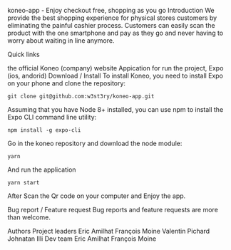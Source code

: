 koneo-app - Enjoy checkout free, shopping as you go
Introduction
We provide the best shopping experience for physical stores customers by eliminating the painful cashier process. Customers can easily scan the product with the one smartphone and pay as they go and never having to worry about waiting in line anymore.

Quick links

the official Koneo (company) website
Appication for run the project, Expo (ios, andorid)
Download / Install
To install Koneo, you need to install Expo on your phone and clone the repository:

    git clone git@github.com:w3st3ry/koneo-app.git
Assuming that you have Node 8+ installed, you can use npm to install the Expo CLI command line utility:

    npm install -g expo-cli
Go in the koneo repository and download the node module:

    yarn
And run the application

    yarn start
After Scan the Qr code on your computer and Enjoy the app.

Bug report / Feature request
Bug reports and feature requests are more than welcome.

Authors
Project leaders
Eric Amilhat
François Moine
Valentin Pichard
Johnatan Illi
Dev team
Eric Amilhat
François Moine
